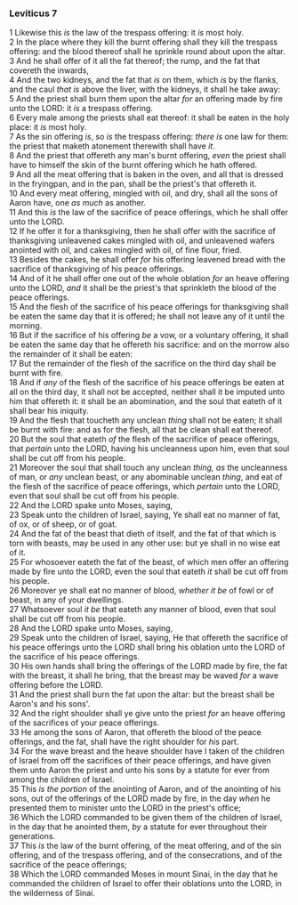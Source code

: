 ### Leviticus 7

1 Likewise this *is* the law of the trespass offering: it *is* most holy.  
2 In the place where they kill the burnt offering shall they kill the trespass offering: and the blood thereof shall he sprinkle round about upon the altar.  
3 And he shall offer of it all the fat thereof; the rump, and the fat that covereth the inwards,  
4 And the two kidneys, and the fat that *is* on them, which *is* by the flanks, and the caul *that is* above the liver, with the kidneys, it shall he take away:  
5 And the priest shall burn them upon the altar *for* an offering made by fire unto the LORD: it *is* a trespass offering.  
6 Every male among the priests shall eat thereof: it shall be eaten in the holy place: it *is* most holy.  
7 As the sin offering *is*, so *is* the trespass offering: *there is* one law for them: the priest that maketh atonement therewith shall have *it*.  
8 And the priest that offereth any man's burnt offering, *even* the priest shall have to himself the skin of the burnt offering which he hath offered.  
9 And all the meat offering that is baken in the oven, and all that is dressed in the fryingpan, and in the pan, shall be the priest's that offereth it.  
10 And every meat offering, mingled with oil, and dry, shall all the sons of Aaron have, one *as much* as another.  
11 And this *is* the law of the sacrifice of peace offerings, which he shall offer unto the LORD.  
12 If he offer it for a thanksgiving, then he shall offer with the sacrifice of thanksgiving unleavened cakes mingled with oil, and unleavened wafers anointed with oil, and cakes mingled with oil, of fine flour, fried.  
13 Besides the cakes, he shall offer *for* his offering leavened bread with the sacrifice of thanksgiving of his peace offerings.  
14 And of it he shall offer one out of the whole oblation *for* an heave offering unto the LORD, *and* it shall be the priest's that sprinkleth the blood of the peace offerings.  
15 And the flesh of the sacrifice of his peace offerings for thanksgiving shall be eaten the same day that it is offered; he shall not leave any of it until the morning.  
16 But if the sacrifice of his offering *be* a vow, or a voluntary offering, it shall be eaten the same day that he offereth his sacrifice: and on the morrow also the remainder of it shall be eaten:  
17 But the remainder of the flesh of the sacrifice on the third day shall be burnt with fire.  
18 And if *any* of the flesh of the sacrifice of his peace offerings be eaten at all on the third day, it shall not be accepted, neither shall it be imputed unto him that offereth it: it shall be an abomination, and the soul that eateth of it shall bear his iniquity.  
19 And the flesh that toucheth any unclean *thing* shall not be eaten; it shall be burnt with fire: and as for the flesh, all that be clean shall eat thereof.  
20 But the soul that eateth *of* the flesh of the sacrifice of peace offerings, that *pertain* unto the LORD, having his uncleanness upon him, even that soul shall be cut off from his people.  
21 Moreover the soul that shall touch any unclean *thing, as* the uncleanness of man, or *any* unclean beast, or any abominable unclean *thing*, and eat of the flesh of the sacrifice of peace offerings, which *pertain* unto the LORD, even that soul shall be cut off from his people.  
22 And the LORD spake unto Moses, saying,  
23 Speak unto the children of Israel, saying, Ye shall eat no manner of fat, of ox, or of sheep, or of goat.  
24 And the fat of the beast that dieth of itself, and the fat of that which is torn with beasts, may be used in any other use: but ye shall in no wise eat of it.  
25 For whosoever eateth the fat of the beast, of which men offer an offering made by fire unto the LORD, even the soul that eateth *it* shall be cut off from his people.  
26 Moreover ye shall eat no manner of blood, *whether it be* of fowl or of beast, in any of your dwellings.  
27 Whatsoever soul *it be* that eateth any manner of blood, even that soul shall be cut off from his people.  
28 And the LORD spake unto Moses, saying,  
29 Speak unto the children of Israel, saying, He that offereth the sacrifice of his peace offerings unto the LORD shall bring his oblation unto the LORD of the sacrifice of his peace offerings.  
30 His own hands shall bring the offerings of the LORD made by fire, the fat with the breast, it shall he bring, that the breast may be waved *for* a wave offering before the LORD.  
31 And the priest shall burn the fat upon the altar: but the breast shall be Aaron's and his sons'.  
32 And the right shoulder shall ye give unto the priest *for* an heave offering of the sacrifices of your peace offerings.  
33 He among the sons of Aaron, that offereth the blood of the peace offerings, and the fat, shall have the right shoulder for *his* part.  
34 For the wave breast and the heave shoulder have I taken of the children of Israel from off the sacrifices of their peace offerings, and have given them unto Aaron the priest and unto his sons by a statute for ever from among the children of Israel.  
35 This *is the portion* of the anointing of Aaron, and of the anointing of his sons, out of the offerings of the LORD made by fire, in the day *when* he presented them to minister unto the LORD in the priest's office;  
36 Which the LORD commanded to be given them of the children of Israel, in the day that he anointed them, *by* a statute for ever throughout their generations.  
37 This *is* the law of the burnt offering, of the meat offering, and of the sin offering, and of the trespass offering, and of the consecrations, and of the sacrifice of the peace offerings;  
38 Which the LORD commanded Moses in mount Sinai, in the day that he commanded the children of Israel to offer their oblations unto the LORD, in the wilderness of Sinai.  
